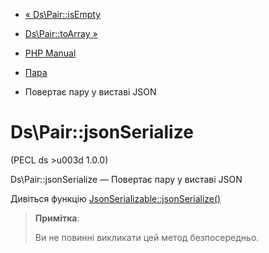 - [« Ds\Pair::isEmpty](ds-pair.isempty.md)
- [Ds\Pair::toArray »](ds-pair.toarray.md)

- [PHP Manual](index.md)
- [Пара](class.ds-pair.md)
- Повертає пару у виставі JSON

# Ds\Pair::jsonSerialize

(PECL ds \>u003d 1.0.0)

Ds\Pair::jsonSerialize — Повертає пару у виставі JSON

Дивіться функцію
[JsonSerializable::jsonSerialize()](jsonserializable.jsonserialize.md)

> **Примітка**:
>
> Ви не повинні викликати цей метод безпосередньо.
